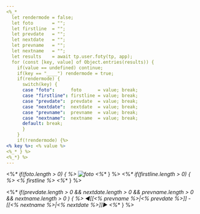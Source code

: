 ```yaml
---
<%_*
  let rendermode = false;
  let foto       = "";
  let firstline  = "";
  let prevdate   = "";
  let nextdate   = "";
  let prevname   = "";
  let nextname   = "";
  let results    = await tp.user.foty(tp, app); 
  for (const [key, value] of Object.entries(results)) {
    if(value == undefined) continue;
    if(key == "____") rendermode = true;
    if(rendermode) {
      switch(key) {
      case "foto":      foto      = value; break;
      case "firstline": firstline = value; break;
      case "prevdate":  prevdate  = value; break;
      case "nextdate":  nextdate  = value; break;
      case "prevname":  prevname  = value; break;
      case "nextname":  nextname  = value; break;
      default: break;
      }
    }
    if(!rendermode) {%>
<% key %>: <% value %>
<%_* } %>
<%_*} %>
---
```

<%_* if(foto.length > 0) { %>
![foto](<% foto %>)
<%_* } %>
<%_* if(firstline.length > 0) { %>
<% firstline %>
<%_* } %>


<%_* if(prevdate.length > 0 && 
nextdate.length > 0 &&
prevname.length > 0 &&
nextname.length > 0 
) { %>
&#9668;[[<% prevname %>|<% prevdate %>]] - [[<% nextname %>|<% nextdate %>]]&#9658;
<%_* } %>
